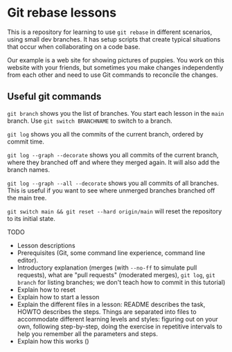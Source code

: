 # Git rebase lessons

This is a repository for learning to use `git rebase` in different
scenarios, using small dev branches. It has setup scripts that create
typical situations that occur when collaborating on a code base.

Our example is a web site for showing pictures of puppies. You work on
this website with your friends, but sometimes you make changes
independently from each other and need to use Git commands to reconcile
the changes.


## Useful git commands

`git branch` shows you the list of branches. You start each lesson in the
`main` branch. Use `git switch BRANCHNAME` to switch to a branch.

`git log` shows you all the commits of the current branch, ordered by
commit time.

`git log --graph --decorate` shows you all commits of the current branch, where they
branched off and where they merged again. It will also add the branch
names.

`git log --graph --all --decorate` shows you all commits of all branches.
This is useful if you want to see where unmerged branches branched off
the main tree.

`git switch main && git reset --hard origin/main` will reset the
repository to its initial state.


TODO

- Lesson descriptions
- Prerequisites (Git, some command line experience, command line editor).
- Introductory explanation (merges (with `--no-ff` to simulate pull requests), what are "pull requests" (moderated
	merges), `git log`, `git branch` for listing branches; we don't teach
	how to commit in this tutorial)
- Explain how to reset
- Explain how to start a lesson
- Explain the different files in a lesson: README describes the task,
	HOWTO describes the steps. Things are
	separated into files to accommodate different learning levels and
	styles: figuring out on your own, following step-by-step, doing the
	exercise in repetitive intervals to help you remember all the parameters and steps.
- Explain how this works ()
